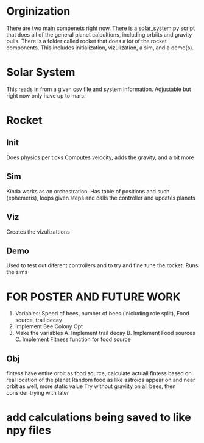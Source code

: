# Orginization
There are two main compenets right now. There is a solar_system.py script that does all of the general planet calcultions, including orbiits and gravity pulls. There is a folder called rocket that does a lot of the rocket components. This includes initialization, vizulization, a sim, and a demo(s).
# Solar System
This reads in from a given csv file and system information. Adjustable but right now only have up to mars.

# Rocket
## Init
Does physics per ticks
Computes velocity, adds the gravity, and a bit more 
## Sim
Kinda works as an orchestration. Has table of positions and such (ephemeris), loops given steps and calls the controller and updates planets
## Viz
Creates the vizulizattions
## Demo
Used to test out diferent controllers and to try and fine tune the rocket. Runs the sims


# FOR POSTER AND FUTURE WORK
1. Variables: Speed of bees, number of bees (inlcluding role split), Food source, trail decay
2. Implement Bee Colony Opt
3. Make the variables
    A. Implement trail decay
    B. Implement Food sources
    C. Implement Fitness function for food source

## Obj
fintess have entire orbit as food source, calculate actuall fintess based on real location of the planet
Random food as like astroids appear on and near orbit as well, more static value
Try without graviity on all bees, then consider trying with later

# add calculations being saved to like npy files